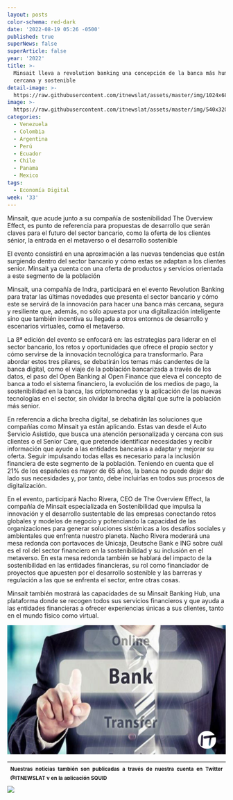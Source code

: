 ```yaml
---
layout: posts
color-schema: red-dark
date: '2022-08-19 05:26 -0500'
published: true
superNews: false
superArticle: false
year: '2022'
title: >-
  Minsait lleva a revolution banking una concepción de la banca más humana,
  cercana y sostenible
detail-image: >-
  https://raw.githubusercontent.com/itnewslat/assets/master/img/1024x680/Banca-Digitalg.jpg
image: >-
  https://raw.githubusercontent.com/itnewslat/assets/master/img/540x320/Banca-Digitalp.jpg
categories:
  - Venezuela
  - Colombia
  - Argentina
  - Perú
  - Ecuador
  - Chile
  - Panama
  - Mexico
tags:
  - Economía Digital
week: '33'
---
```

Minsait, que acude junto a su compañía de sostenibilidad The Overview Effect, es punto de referencia para propuestas de desarrollo que serán claves para el futuro del sector bancario, como la oferta de los clientes sénior, la entrada en el metaverso o el desarrollo sostenible

El evento consistirá en una aproximación a las nuevas tendencias que están surgiendo dentro del sector bancario y cómo estas se adaptan a los clientes senior. Minsait ya cuenta con una oferta de productos y servicios orientada a este segmento de la población

Minsait, una compañía de Indra, participará en el evento Revolution Banking para tratar las últimas novedades que presenta el sector bancario y cómo este se servirá de la innovación para hacer una banca más cercana, segura y resiliente que, además, no sólo apuesta por una digitalización inteligente sino que también incentiva su llegada a otros entornos de desarrollo y escenarios virtuales, como el metaverso.

La 8ª edición del evento se enfocará en: las estrategias para liderar en el sector bancario, los retos y oportunidades que ofrece el propio sector y cómo servirse de la innovación tecnológica para transformarlo. Para abordar estos tres pilares, se debatirán los temas más candentes de la banca digital, como el viaje de la población bancarizada a través de los datos, el paso del Open Banking al Open Finance que eleva el concepto de banca a todo el sistema financiero, la evolución de los medios de pago, la sostenibilidad en la banca, las criptomonedas y la aplicación de las nuevas tecnologías en el sector, sin olvidar la brecha digital que sufre la población más senior.

En referencia a dicha brecha digital, se debatirán las soluciones que compañías como Minsait ya están aplicando. Estas van desde el Auto Servicio Asistido, que busca una atención personalizada y cercana con sus clientes o el Senior Care, que pretende identificar necesidades y recibir información que ayude a las entidades bancarias a adaptar y mejorar su oferta. Seguir impulsando todas ellas es necesario para la inclusión financiera de este segmento de la población. Teniendo en cuenta que el 21% de los españoles es mayor de 65 años, la banca no puede dejar de lado sus necesidades y, por tanto, debe incluirlas en todos sus procesos de digitalización. 

En el evento, participará Nacho Rivera, CEO de The Overview Effect, la compañía de Minsait especializada en Sostenibilidad que impulsa la innovación y el desarrollo sustentable de las empresas conectando retos globales y modelos de negocio y potenciando la capacidad de las organizaciones para generar soluciones sistémicas a los desafíos sociales y ambientales que enfrenta nuestro planeta. Nacho Rivera moderará una mesa redonda con portavoces de Unicaja, Deutsche Bank e ING sobre cuál es el rol del sector financiero en la sostenibilidad y su inclusión en el metaverso. En esta mesa redonda también se hablará del impacto de la sostenibilidad en las entidades financieras, su rol como financiador de proyectos que apuesten por el desarrollo sostenible y las barreras y regulación a las que se enfrenta el sector, entre otras cosas.

Minsait también mostrará las capacidades de su Minsait Banking Hub, una plataforma donde se recogen todos sus servicios financieros y que ayuda a las entidades financieras a ofrecer experiencias únicas a sus clientes, tanto en el mundo físico como virtual.  

![](https://raw.githubusercontent.com/itnewslat/assets/master/img/540x320/Banca-Digitalp.jpg)

<table style="height: 42px;" width="569">
<tbody>
<tr>
<td style="text-align: justify;"><sub><strong>Nuestras noticias también son publicadas a través de nuestra cuenta en Twitter <a href="https://twitter.com/itnewslat?lang=es">@ITNEWSLAT</a> y en la aplicación <a href="https://squidapp.co/en/">SQUID</a></strong></sub></td>
</tr>
</tbody>
</table>

<img src="https://tracker.metricool.com/c3po.jpg?hash=56f88a41e39ab42c063cc51676587a04"/>